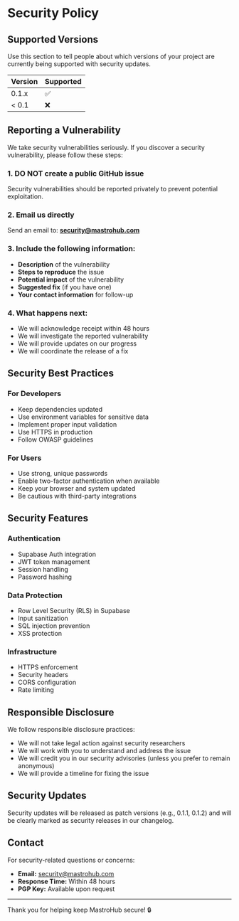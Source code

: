 # Security Policy

## Supported Versions

Use this section to tell people about which versions of your project are currently being supported with security updates.

| Version | Supported          |
| ------- | ------------------ |
| 0.1.x   | :white_check_mark: |
| < 0.1   | :x:                |

## Reporting a Vulnerability

We take security vulnerabilities seriously. If you discover a security vulnerability, please follow these steps:

### 1. **DO NOT** create a public GitHub issue
Security vulnerabilities should be reported privately to prevent potential exploitation.

### 2. Email us directly
Send an email to: **security@mastrohub.com**

### 3. Include the following information:
- **Description** of the vulnerability
- **Steps to reproduce** the issue
- **Potential impact** of the vulnerability
- **Suggested fix** (if you have one)
- **Your contact information** for follow-up

### 4. What happens next:
- We will acknowledge receipt within 48 hours
- We will investigate the reported vulnerability
- We will provide updates on our progress
- We will coordinate the release of a fix

## Security Best Practices

### For Developers
- Keep dependencies updated
- Use environment variables for sensitive data
- Implement proper input validation
- Use HTTPS in production
- Follow OWASP guidelines

### For Users
- Use strong, unique passwords
- Enable two-factor authentication when available
- Keep your browser and system updated
- Be cautious with third-party integrations

## Security Features

### Authentication
- Supabase Auth integration
- JWT token management
- Session handling
- Password hashing

### Data Protection
- Row Level Security (RLS) in Supabase
- Input sanitization
- SQL injection prevention
- XSS protection

### Infrastructure
- HTTPS enforcement
- Security headers
- CORS configuration
- Rate limiting

## Responsible Disclosure

We follow responsible disclosure practices:
- We will not take legal action against security researchers
- We will work with you to understand and address the issue
- We will credit you in our security advisories (unless you prefer to remain anonymous)
- We will provide a timeline for fixing the issue

## Security Updates

Security updates will be released as patch versions (e.g., 0.1.1, 0.1.2) and will be clearly marked as security releases in our changelog.

## Contact

For security-related questions or concerns:
- **Email:** security@mastrohub.com
- **Response Time:** Within 48 hours
- **PGP Key:** Available upon request

---

Thank you for helping keep MastroHub secure! 🔒 